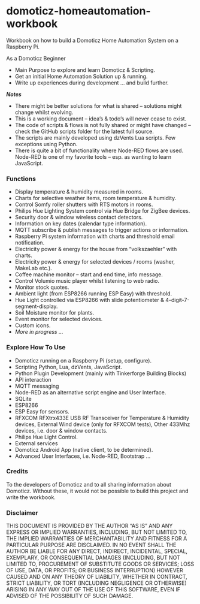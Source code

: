 # domoticz-homeautomation-workbook
Workbook on how to build a Domoticz Home Automation System on a Raspberry Pi.

As a Domoticz Beginner
* Main Purpose to explore and learn Domoticz & Scripting.
* Get an initial Home Automation Solution up & running.
* Write up experiences during development … and build further.

***Notes***
* There might be better solutions for what is shared – solutions might change whilst evolving.
* This is a working document – idea’s & todo’s will never cease to exist.
* The code of scripts & flows is not fully shared or might have changed – check the GitHub scripts folder for the latest full source.
* The scripts are mainly developed using dzVents Lua scripts. Few exceptions using Python.
* There is quite a bit of functionality where Node-RED flows are used. Node-RED is one of my favorite tools – esp. as wanting to learn JavaScript.

### Functions
* Display temperature & humidity measured in rooms.
* Charts for selective weather items, room temperature & humidity.
* Control Somfy roller shutters with RTS motors in rooms.
* Philips Hue Lighting System control via Hue Bridge for ZigBee devices.
* Security door & window wireless contact detectors.
* Information on key dates (calendar type information).
* MQTT subscribe & publish messages to trigger actions or information.
* Raspberry Pi system information with charts and threshold email notification.
* Electricity power & energy for the house from “volkszaehler” with charts.
* Electricity power & energy for selected devices / rooms (washer, MakeLab etc.).
* Coffee machine monitor – start and end time, info message.
* Control Volumio music player whilst listening to web radio.
* Monitor stock quotes.
* Ambient light (from ESP8266 running ESP Easy) with threshold.
* Hue Light controlled via ESP8266 with slide potentiometer & 4-digit-7-segment-display.
* Soil Moisture monitor for plants.
* Event monitor for selected devices.
* Custom icons.
* _More in progress ..._

### Explore How To Use
* Domoticz running on a Raspberry Pi (setup, configure).
* Scripting Python, Lua, dzVents, JavaScript.
* Python Plugin Development (mainly with Tinkerforge Building Blocks)
* API interaction
* MQTT messaging
* Node-RED as an alternative script engine and User Interface.
* SQLite
* ESP8266
* ESP Easy for sensors.
* RFXCOM RFXtrx433E USB RF Transceiver for Temperature & Humidity devices, External Wind device (only for RFXCOM tests), Other 433Mhz devices, i.e. door & window contacts.
* Philips Hue Light Control.
* External services
* Domoticz Android App (native client, to be determined).
* Advanced User Interfaces, i.e. Node-RED, Bootstrap …

### Credits
To the developers of Domoticz and to all sharing information about Domoticz. Without these, it would not be possible to build this project and write the workbook.

### Disclaimer
THIS DOCUMENT IS PROVIDED BY THE AUTHOR “AS IS” AND ANY EXPRESS OR IMPLIED WARRANTIES, INCLUDING, BUT NOT LIMITED TO, THE IMPLIED WARRANTIES 
OF MERCHANTABILITY AND FITNESS FOR A PARTICULAR PURPOSE ARE DISCLAIMED. IN NO EVENT SHALL THE AUTHOR BE LIABLE FOR ANY DIRECT, INDIRECT, 
INCIDENTAL, SPECIAL, EXEMPLARY, OR CONSEQUENTIAL DAMAGES (INCLUDING, BUT NOT LIMITED TO, PROCUREMENT OF SUBSTITUTE GOODS OR SERVICES; LOSS 
OF USE, DATA, OR PROFITS; OR BUSINESS INTERRUPTION) HOWEVER CAUSED AND ON ANY THEORY OF LIABILITY, WHETHER IN CONTRACT, STRICT LIABILITY, OR 
TORT (INCLUDING NEGLIGENCE OR OTHERWISE) ARISING IN ANY WAY OUT OF THE USE OF THIS SOFTWARE, EVEN IF ADVISED OF THE POSSIBILITY OF SUCH 
DAMAGE.
